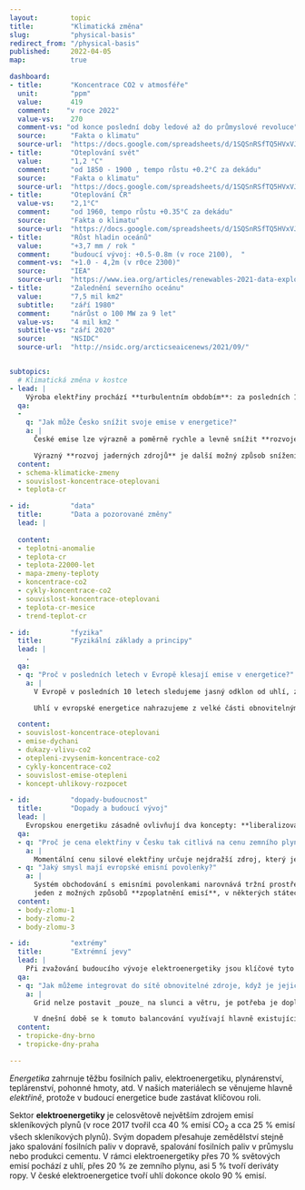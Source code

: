 ```yaml
---
layout:        topic
title:         "Klimatická změna"
slug:          "physical-basis"
redirect_from: "/physical-basis"
published:     2022-04-05
map:           true

dashboard:
- title:       "Koncentrace CO2 v atmosféře"
  unit:        "ppm"
  value:       419
  comment:    "v roce 2022"
  value-vs:    270
  comment-vs: "od konce poslední doby ledové až do průmyslové revoluce"
  source:      "Fakta o klimatu"
  source-url:  "https://docs.google.com/spreadsheets/d/1SQSnRSfTQ5HVxVJvwj4igfl22hyblYVjDo_INceKy4I/edit#gid=979818322"
- title:       "Oteplování svět"
  value:       "1,2 °C"
  comment:     "od 1850 - 1900 , tempo růstu +0.2°C za dekádu"
  source:      "Fakta o klimatu"
  source-url:  "https://docs.google.com/spreadsheets/d/1SQSnRSfTQ5HVxVJvwj4igfl22hyblYVjDo_INceKy4I/edit#gid=979818322"
- title:       "Oteplování ČR"
  value-vs:    "2,1°C"
  comment:     "od 1960, tempo růstu +0.35°C za dekádu"
  source:      "Fakta o klimatu"
  source-url:  "https://docs.google.com/spreadsheets/d/1SQSnRSfTQ5HVxVJvwj4igfl22hyblYVjDo_INceKy4I/edit#gid=979818322"
- title:       "Růst hladin oceánů"
  value:       "+3,7 mm / rok "
  comment:     "budoucí vývoj: +0.5-0.8m (v roce 2100),  "
  comment-vs:  "+1.0 - 4,2m (v r0ce 2300)" 
  source:      "IEA"
  source-url:  "https://www.iea.org/articles/renewables-2021-data-explorer?mode=market&region=World&publication=2021&product=PV"
- title:       "Zalednění severního oceánu"
  value:       "7,5 mil km2"
  subtitle:    "září 1980"
  comment:     "nárůst o 100 MW za 9 let"
  value-vs:    "4 mil km2 "
  subtitle-vs: "září 2020"
  source:      "NSIDC"
  source-url:  "http://nsidc.org/arcticseaicenews/2021/09/"


subtopics:
  # Klimatická změna v kostce
- lead: |
    Výroba elektřiny prochází **turbulentním obdobím**: za posledních 10 let prudce **klesly ceny obnovitelných zdrojů**, v Evropě i jinde výrazně **zesílilo zpoplatnění emisí skleníkových plynů** v energetice, které dále urychluje transformaci. To zvyšuje tržní tlak na uhelné a plynové elektrárny, které tvoří asi třetinu evropského mixu?
  qa:
  -
    q: "Jak může Česko snížit svoje emise v energetice?"
    a: |
      České emise lze výrazně a poměrně rychle a levně snížit **rozvojem obnovitelných zdrojů**, obzvláště pak větru a slunce. To způsobí, že uhelné a plynové elektrárny nebudou vyrábět nepřetržitě ale budou pouze pokrývat mezery ve výrobě ze slunce a větru. Při patřičném rozvoji obnovitelných zdrojů nám může stačit méně než třetina dnešní elektřiny z fosilních zdrojů. Bližší detaily ukazují [scénáře transformace české elektroenergetiky do roku 2030](#scenare-2030-cr) (níže).

      Výrazný **rozvoj jaderných zdrojů** je další možný způsob snížení emisí v energetice. V Česku ovšem nelze čekat žádný nový reaktor dříve než v roce 2036 (realisticky spíše kolem roku 2040), což je příliš pozdě vzhledem k našim emisním závazkům. Rozvoj jaderné energetiky tedy dává smysl pouze v kombinaci s rozvojem obnovitelných zdrojů.
  content:
  - schema-klimaticke-zmeny
  - souvislost-koncentrace-oteplovani
  - teplota-cr

- id:          "data"
  title:       "Data a pozorované změny"
  lead: |
    
  content:
  - teplotni-anomalie
  - teplota-cr
  - teplota-22000-let
  - mapa-zmeny-teploty
  - koncentrace-co2
  - cykly-koncentrace-co2
  - souvislost-koncentrace-oteplovani
  - teplota-cr-mesice
  - trend-teplot-cr

- id:          "fyzika"
  title:       "Fyzikální základy a principy"
  lead: |
    .
  qa:
  - q: "Proč v posledních letech v Evropě klesají emise v energetice?"
    a: |
      V Evropě v posledních 10 letech sledujeme jasný odklon od uhlí, za kterým stojí primárně regulace EU: jednak [emisní povolenky](/explainery/emisni-povolenky-ets), jednak čím dál přísnější limity na znečištění vzduchu. Některé státy k tomu přidaly vlastní regulace, např. _[carbon price support](https://researchbriefings.files.parliament.uk/documents/SN05927/SN05927.pdf)_ ve Velké Británii, který tam od roku 2013 doplňoval emisní povolenky a dohromady zajišťoval cenu emisí, která motivovala k transformaci energetiky.

      Uhlí v evropské energetice nahrazujeme z velké části obnovitelnými zdroji a z menší části zemním plynem, každá země ale [má tento poměr jinak](/infografiky/elektrina-na-osobu-eu). Pro [několik států včetně Česka](/infografiky/uhelny-phaseout-eu) je stále uhlí podstatnou součástí energetického mixu.

  content:
  - souvislost-koncentrace-oteplovani
  - emise-dychani
  - dukazy-vlivu-co2
  - otepleni-zvysenim-koncentrace-co2
  - cykly-koncentrace-co2
  - souvislost-emise-otepleni
  - koncept-uhlikovy-rozpocet

- id:          "dopady-budoucnost"
  title:       "Dopady a budoucí vývoj"
  lead: |
    Evropskou energetiku zásadně ovlivňují dva koncepty: **liberalizovaný trh s elektřinou** a systém **obchodování s emisními povolenkami**.
  qa:
  - q: "Proč je cena elektřiny v Česku tak citlivá na cenu zemního plynu?"
    a: |
      Momentální cenu silové elektřiny určuje nejdražší zdroj, který je nutný k pokrytí momentální spotřeby elektřiny. Plynové elektrárny jsou (při velmi vysokých cenách zemního plynu) tímto nejdražším zdrojem,  který je ještě často nutné používat (obzvláště v obdobích vyšší spotřeby, tedy v zimě a během dne). Tento zdroj pak táhne nahoru i průměrnou cenu silové elektřiny, která se propisuje do faktur koncových zákazníků.
  - q: "Jaký smysl mají evropské emisní povolenky?"
    a: |
      Systém obchodování s emisními povolenkami narovnává tržní prostředí tím, že **zpoplatňuje zatěžování životního prostředí**. V ekonomickém jazyce jde o _internalizaci externalit_. Cena produktu (např. elektřiny z fosilních zdrojů) tak zahrnuje škody na životním prostředí (např. způsobené spalováním fosilních paliv). Emisní povolenky jsou
      jeden z možných způsobů **zpoplatnění emisí**, v některých státech se místo toho používá uhlíková daň.
  content:
  - body-zlomu-1
  - body-zlomu-2
  - body-zlomu-3

- id:          "extrémy"
  title:       "Extrémní jevy"
  lead: |
    Při zvažování budoucího vývoje elektroenergetiky jsou klíčové tyto aspekty jednotlivých technologií: Jaká je **cena**, tedy investiční a provozní náklady, příp. sdružené náklady na výrobu? Jaký je **potenciál rozvoje**, tedy kolik spotřeby dokáže daná technologie pokrýt? Jaká je **flexibilita výroby**, tedy dokážeme výkon podle potřeby regulovat? Důležitou roli hraje i společenská přijatelnost, geopolitika a energetická bezpečnost.
  qa:
  - q: "Jak můžeme integrovat do sítě obnovitelné zdroje, když je jejich výroba proměnlivá a závislá na počasí?"
    a: |
      Grid nelze postavit _pouze_ na slunci a větru, je potřeba je doplnit dalšími technologiemi a nástroji, které zajistí neustálé balancování výroby a spotřeby: **flexibilní zdroje** (např. biomasa a bioplyn nebo uhlí a zemní plyn ideálně s technologií _CCS_), **flexibilita spotřeby** (např. odkládání spotřeby v průmyslovém chlazení na období nadbytku obnovitelné elektřiny) a **ukládání elektřiny krátkodobě** (např. baterie, přečerpávací elektrárny) a **dlouhodobě** (např. vodík nebo syntetická paliva).

      V dnešní době se k tomuto balancování využívají hlavně existující fosilní elektrárny. V důsledku tak výroba z obnovitelných zdrojů ukrajuje z výroby z uhlí a zemního plynu.
  content:
  - tropicke-dny-brno
  - tropicke-dny-praha

---
```


_Energetika_ zahrnuje těžbu fosilních paliv, elektroenergetiku, plynárenství, teplárenství, pohonné hmoty, atd. V našich materiálech se věnujeme hlavně _elektřině_, protože v budoucí energetice bude zastávat klíčovou roli.

Sektor **elektroenergetiky** je celosvětově největším zdrojem emisí skleníkových plynů (v roce 2017 tvořil cca 40 % emisí CO<sub>2</sub> a cca 25 % emisí všech <glossary id='antropogennisklenikoveplyny'>skleníkových plynů</glossary>). Svým dopadem přesahuje zemědělství stejně jako spalování fosilních paliv v dopravě, spalování fosilních paliv v průmyslu nebo produkci cementu. V rámci elektroenergetiky přes 70 % světových emisí pochází z uhlí, přes 20 % ze zemního plynu, asi 5 % tvoří deriváty ropy. V české elektroenergetice tvoří uhlí dokonce okolo 90 % emisí.
